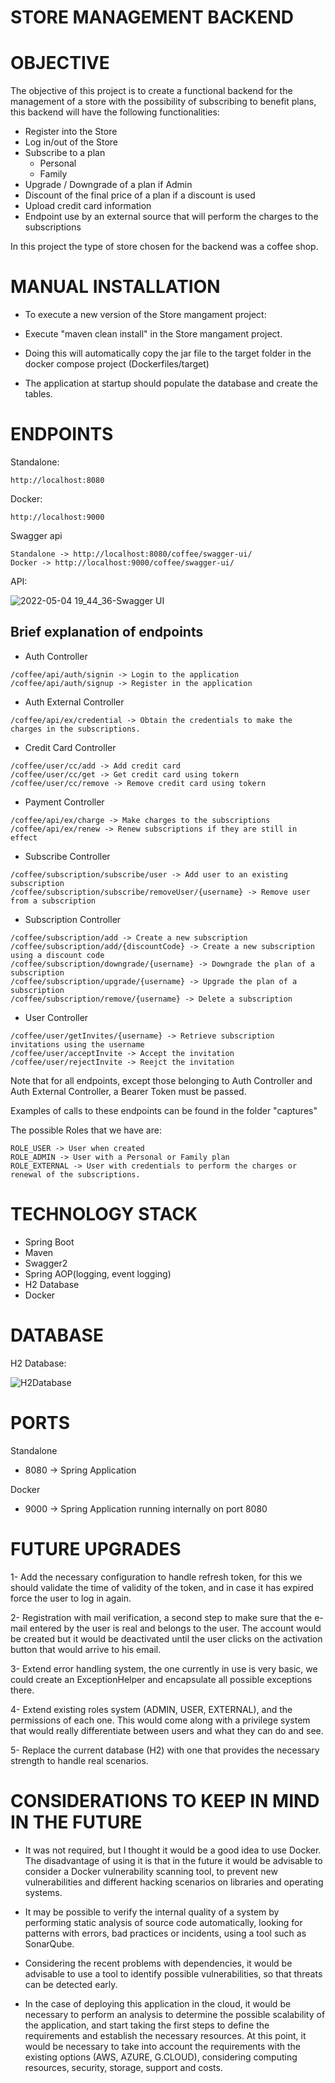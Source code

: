 # STORE MANAGEMENT BACKEND

# OBJECTIVE

The objective of this project is to create a functional backend for the management of a store with the possibility of subscribing to benefit plans, this backend will have the following functionalities:

* Register into the Store
* Log in/out of the Store
* Subscribe to a plan
  * Personal
  * Family
* Upgrade / Downgrade of a plan if Admin
* Discount of the final price of a plan if a discount is used
* Upload credit card information
* Endpoint use by an external source that will perform the charges to the subscriptions

In this project the type of store chosen for the backend was a coffee shop.

# MANUAL INSTALLATION

* To execute a new version of the Store mangament project:

- Execute "maven clean install" in the Store mangament project.


- Doing this will automatically copy the jar file to the target folder in the docker compose project (Dockerfiles/target)

* The application at startup should populate the database and create the tables.

# ENDPOINTS

Standalone: 
```
http://localhost:8080
```
Docker: 
```
http://localhost:9000
```
Swagger api
```
Standalone -> http://localhost:8080/coffee/swagger-ui/
Docker -> http://localhost:9000/coffee/swagger-ui/
```

API:

![2022-05-04 19_44_36-Swagger UI](https://user-images.githubusercontent.com/10815551/166839097-1d9500ef-fb96-44fc-9d2e-49193e929578.png)

## Brief explanation of endpoints

* Auth Controller

```
/coffee/api/auth/signin -> Login to the application
/coffee/api/auth/signup -> Register in the application
```

* Auth External Controller

```
/coffee/api/ex/credential -> Obtain the credentials to make the charges in the subscriptions.
```

* Credit Card Controller

```
/coffee/user/cc/add -> Add credit card
/coffee/user/cc/get -> Get credit card using tokern
/coffee/user/cc/remove -> Remove credit card using tokern
```

* Payment Controller

```
/coffee/api/ex/charge -> Make charges to the subscriptions
/coffee/api/ex/renew -> Renew subscriptions if they are still in effect
```

* Subscribe Controller

```
/coffee/subscription/subscribe/user -> Add user to an existing subscription
/coffee/subscription/subscribe/removeUser/{username} -> Remove user from a subscription
 ```

* Subscription Controller

```
/coffee/subscription/add -> Create a new subscription
/coffee/subscription/add/{discountCode} -> Create a new subscription using a discount code
/coffee/subscription/downgrade/{username} -> Downgrade the plan of a subscription
/coffee/subscription/upgrade/{username} -> Upgrade the plan of a subscription
/coffee/subscription/remove/{username} -> Delete a subscription
 ```

* User Controller

```
/coffee/user/getInvites/{username} -> Retrieve subscription invitations using the username 
/coffee/user/acceptInvite -> Accept the invitation
/coffee/user/rejectInvite -> Reejct the invitation
 ```

Note that for all endpoints, except those belonging to Auth Controller and Auth External Controller, a Bearer Token must be passed.


Examples of calls to these endpoints can be found in the folder "captures"


The possible Roles that we have are:

```
ROLE_USER -> User when created
ROLE_ADMIN -> User with a Personal or Family plan
ROLE_EXTERNAL -> User with credentials to perform the charges or renewal of the subscriptions.
```

# TECHNOLOGY STACK

* Spring Boot
* Maven
* Swagger2
* Spring AOP(logging, event logging)
* H2 Database
* Docker

# DATABASE

H2 Database:

![H2Database](https://user-images.githubusercontent.com/10815551/167046013-cb382816-9ddc-403d-95a6-6480eb7a3746.png)

# PORTS

Standalone

* 8080 -> Spring Application

Docker

* 9000 -> Spring Application running internally on port 8080

# FUTURE UPGRADES

1- Add the necessary configuration to handle refresh token,  for this we should validate the time of validity of the token, and in case it has expired force the user to log in again.

2- Registration with mail verification, a second step to make sure that the e-mail entered by the user is real and belongs to the user. The account would be created but it would be deactivated until the user clicks on the activation button that would arrive to his email.

3- Extend error handling system, the one currently in use is very basic, we could create an ExceptionHelper and encapsulate all possible exceptions there.

4- Extend existing roles system (ADMIN, USER, EXTERNAL), and the permissions of each one. This would come along with a privilege system that would really differentiate between users and what they can do and see.

5- Replace the current database (H2) with one that provides the necessary strength to handle real scenarios.

# CONSIDERATIONS TO KEEP IN MIND IN THE FUTURE

* It was not required, but I thought it would be a good idea to use Docker. The disadvantage of using it is that in the future it would be advisable to consider a Docker vulnerability scanning tool, to prevent new vulnerabilities and different hacking scenarios on libraries and operating systems.


* It may be possible to verify the internal quality of a system by performing static analysis of source code automatically, looking for patterns with errors, bad practices or incidents, using a tool such as SonarQube.


* Considering the recent problems with dependencies, it would be advisable to use a tool to identify possible vulnerabilities, so that threats can be detected early.


* In the case of deploying this application in the cloud, it would be necessary to perform an analysis to determine the possible scalability of the application, and start taking the first steps to define the requirements and establish the necessary resources. At this point, it would be necessary to take into account the requirements with the existing options (AWS, AZURE, G.CLOUD), considering computing resources, security, storage, support and costs.



